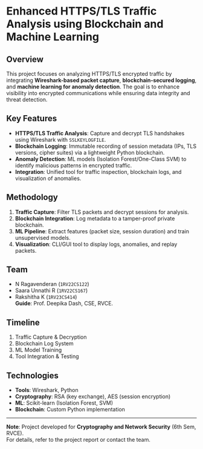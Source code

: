 # Enhanced HTTPS/TLS Traffic Analysis using Blockchain and Machine Learning

## Overview
This project focuses on analyzing HTTPS/TLS encrypted traffic by integrating **Wireshark-based packet capture**, **blockchain-secured logging**, and **machine learning for anomaly detection**. The goal is to enhance visibility into encrypted communications while ensuring data integrity and threat detection.

## Key Features
- **HTTPS/TLS Traffic Analysis**: Capture and decrypt TLS handshakes using Wireshark with `SSLKEYLOGFILE`.
- **Blockchain Logging**: Immutable recording of session metadata (IPs, TLS versions, cipher suites) via a lightweight Python blockchain.
- **Anomaly Detection**: ML models (Isolation Forest/One-Class SVM) to identify malicious patterns in encrypted traffic.
- **Integration**: Unified tool for traffic inspection, blockchain logs, and visualization of anomalies.

## Methodology
1. **Traffic Capture**: Filter TLS packets and decrypt sessions for analysis.
2. **Blockchain Integration**: Log metadata to a tamper-proof private blockchain.
3. **ML Pipeline**: Extract features (packet size, session duration) and train unsupervised models.
4. **Visualization**: CLI/GUI tool to display logs, anomalies, and replay packets.

## Team
- N Ragavenderan (`1RV22CS122`)
- Saara Unnathi R (`1RV22CS167`)
- Rakshitha K (`1RV23CS414`)  
**Guide**: Prof. Deepika Dash, CSE, RVCE.

## Timeline
1. Traffic Capture & Decryption  
2. Blockchain Log System  
3. ML Model Training  
4. Tool Integration & Testing  

## Technologies
- **Tools**: Wireshark, Python
- **Cryptography**: RSA (key exchange), AES (session encryption)
- **ML**: Scikit-learn (Isolation Forest, SVM)
- **Blockchain**: Custom Python implementation

---
**Note**: Project developed for **Cryptography and Network Security** (6th Sem, RVCE).  
For details, refer to the project report or contact the team.
